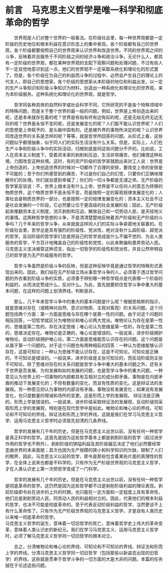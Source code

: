 # 前言　马克思主义哲学是唯一科学和彻底革命的哲学

　　世界观是人们对整个世界的一般看法。在阶级社会里，每一种世界观都是一定阶级的历史地位和根本利益在意识形态上的集中表现。各个阶级都有自己的世界观，各个阶级都要按照自己的世界观来认识世界和改造世界。不同的世界观之间的斗争，反映着并且服务于不同阶级之间的经济斗争和政治斗争。无论什么人，都具有一定阶级的世界观，都在某种世界观的支配下观察问题和处理问题，不过有些人不一定自觉地意识到这一点，他们的世界观不一定采取系统化和理论化的形式罢了。但是，各个阶级在为自己的利益而斗争的过程中，必然会产生自己的理论上的代言人，即自己的思想家。各个阶级的思想家从本阶级的地位和利益出发，以一定的生产斗争知识和阶级斗争知识为材料，创造出一种系统化和理论化的世界观，来为本阶级服务。这种系统化和理论化的世界观，就是哲学。

　　哲学同各种具体的自然科学或社会科学不同，它所研究的不是各个特殊领域中的特殊问题，而是关于整个世界的最一般的问题。例如，世界是上帝创造出来的呢，还是本来就存在着的呢？世界是有始有终有边有际的呢，还是无始无终无边无际的呢？世界是永恒不变的呢，还是发展变化的呢？人们能不能认识世界呢？人们的思想是上帝赋予的、是头脑中固有的，还是被外界的事物所决定的呢？认识世界同改造世界的关系是怎样的呢？等等，就是哲学所回答的问题。从形式上看，这些问题似乎都很抽象，似乎同人们的实际生活没有什么关系。但是，实际上，人们在生产斗争和阶级斗争中的实际活动，归根到底是同这些问题分不开的。比如说，工人在资本主义制度下，受着资本家的剥削和压迫，生活非常痛苦，他们痛恨这种处境，力图改变这种处境。这时，有的资产阶级的哲学家就跑出来对工人说：世界是上帝创造的，上帝创造世界的时候对一切都作了合理的安排，要改变上帝的安排是不可能的；至于你们所感受到的痛苦，不过是你们自己的幻觉，只要你们正确地理解你们的处境，你们就会感到幸福了；你们的一切斗争都是无谓之举。无产阶级的哲学家反驳说：不，世界上根本没有什么上帝，世界是不以任何人的意志为转移的物质世界，这个物质世界不是永恒不变，而是按照一定的客观规律发展变化的；人类社会是物质世界的一部分，也是按照一定的规律发展变化的；资本主义社会不过是社会发展的一个阶段，它必然要让位于更高级的社会发展阶段；因此，无产阶级起来推翻资本主义制度，消灭剥削和压迫，解放自己和一切劳动人民，是天经地义的事情。这两种哲学思想的斗争，不是清清楚楚地反映着资产阶级和无产阶级的斗争吗？几千年来的哲学斗争，从来就是这样同人们的实际斗争紧密地关联着的。在阶级社会里，哲学总是具有强烈的阶级性、党派性，绝对没有什么超阶级、超党派的哲学。反动阶级的哲学家们总是把自己的哲学说成是什么不偏不党的、为全人类服务的哲学，千方百计地掩盖自己的阶级性和党性，以此来欺骗和愚弄劳动人民。马克思主义坚决揭穿这种谎言，指出一切哲学的阶级性和党派性，并且公然申明自己的哲学是为无产阶级服务的哲学。

　　哲学斗争虽然是阶级斗争的反映，但是这种反映毕竟是通过哲学的特殊形式表现出来的。因此，我们站在无产阶级立场从事哲学斗争的人，必须善于透过哲学问题的外衣看到阶级斗争的实质，必须善于辨别哪一种哲学观点是代表哪一个阶级的利益的，从而决定赞成什么，反对什么。为此，首先就要抓住哲学斗争中重大的基本问题，在这样的问题上划清界线，判断是非。

　　那么，几千年来哲学斗争中的重大的基本问题是什么呢？根据恩格斯的指示，就是思维对存在（或精神对自然、意识对物质、主观对客观）的关系问题。这个问题包括两个方面：第一方面是思维与存在哪个是第一性的问题。由于对这个问题的相反回答，一切哲学就区分为唯物论和唯心论两大党派。唯物论认为存在是第一性的，思维是第二性的，存在决定思维；唯心论认为思维是第一性的，存在是第二性的，思维决定存在。唯物论是正确的，唯心论是错误的。一般说来，进步阶级拥护唯物论，反动阶级拥护唯心论。第二方面是思维能否认识存在的问题。这个问题是从属于第一个问题的。对于这个问题也有两种相反的回答：一种认为思维能够认识存在，这是可知论；一种认为思维不能认识存在，这是不可知论。可知论是正确的，不可知论是错误的。一般说来，进步阶级是主张可知论的，而反动阶级则主张不可知论。除了思维对存在的关系问题是哲学斗争中重大的基本问题之外，还有关于世界是否发展、为何发展和如何发展的问题，也是哲学斗争中的重大问题。一种意见认为世界上的一切事物的内部都具有互相对立的成分即矛盾，事物是在内部矛盾的推动下发展变化的；不但有数量的变化，而且有性质的变化。这是辩证法的发展观。另一种意见则认为事物的内部没有矛盾，事物没有发展变化；如果说有发展变化，也只是数量的增减和场所的变更。这是形而上学的发展观。 辩证法是正确的，形而上学是错误的。一般说来，进步阶级采取辩证法的发展观，反动阶级则采取形而上学的发展观，特别是在现代哲学中是如此。唯物论和唯心论的界线，可知论和不可知论的界线，辩证法和形而上学的界线，这就是我们在学习马克思主义哲学、运用马克思主义哲学时必须首先划清的几条界线。

　　哲学的发展有几千年的历史。但是在马克思主义出世以前，没有任何一种哲学是真正科学的哲学。这首先是因为这些哲学基本上都是剥削阶级的哲学（起过进步作用的哲学也不例外），剥削阶级的狭隘利益及其阶级偏见决定了他们必然要经常歪曲世界的本来面貌；其次也因为生产规模的狭小和科学知识的欠缺，限制了人们的眼界，因此，马克思主义以前的哲学，即令是那些包含着某些片面的真理性的哲学，在全体上说来也都是不科学的。只有作为无产阶级世界观的马克思主义哲学，才在人类认识史上第一次把哲学变成了一门科学。

　　哲学的发展有几千年的历史。但是在马克思主义出世以前，没有任何一种哲学是彻底革命的哲学。这仍然是因为这些哲学都不过是剥削阶级利益的理论表现。剥前阶级即令处在进步的上升的时期，也只能在一定方面和一定程度上具有革命性，他们总是剥削劳动人民，同劳动人民的利益相对立的。因此，代表他们的根本利益的哲学，也决不可能是彻底革命的。至于代表反动阶级利益的哲学，当然更谈不上有什么革命性了。只有作为无产阶级世界观的马克思主义哲学，才是自有人类历史以来唯一彻底革命的哲学。\
马克思主义哲学的诞生，意味着一切旧哲学的死亡，意味着哲学史上伟大的革命变革，意味着人类认识史的新纪元。我们在学习马克思主义、运用马克思主义哲学时，必须了解马克思主义哲学同一切旧哲学的根本对立。

　　总之，分清唯物论和唯心论的界线、可知论和不可知论的界线、辩证法和形而上学的界线，分清马克思主义哲学同一切旧哲学（包括那些以新姿态出现的旧哲学）的界线，这些就是贯串于哲学斗争的一切方面的大是大非的问题。本篇的任务就在于论述这些问题。
